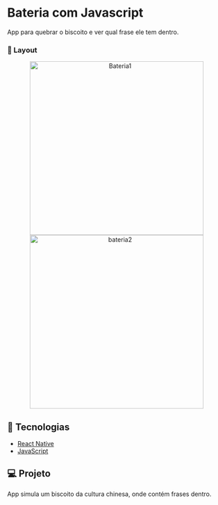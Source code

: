 # Bateria com Javascript
App para quebrar o biscoito e ver qual frase ele tem dentro.



###  📱 Layout


<p align="center">
  <img alt="Bateria1" src="https://ik.imagekit.io/aowlcgixdo/bateria_1.png?updatedAt=1626889965516" width="400" >
  
  <img alt="bateria2" src="https://ik.imagekit.io/aowlcgixdo/bateria_select_2.png?updatedAt=1626889950257" width="400" >
</p>

## 🚀 Tecnologias

- [React Native](https://facebook.github.io/react-native/)
- [JavaScript](https://tableless.github.io/iniciantes/manual/js/)


## 💻 Projeto

App simula um biscoito da cultura chinesa, onde contém frases dentro.
